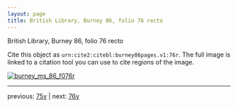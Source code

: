 ```yaml
---
layout: page
title: British Library, Burney 86, folio 76 recto
---
```


British Library, Burney 86, folio 76 recto

Cite this object as `urn:cite2:citebl:burney86pages.v1:76r`.  The full image is linked to a citation tool you can use to cite regions of the image.

[![burney_ms_86_f076r](http://www.homermultitext.org/iipsrv?IIIF=/project/homer/pyramidal/deepzoom/citebl/burney86imgs/v1/burney_ms_86_f076r.tif/full/800,/0/default.jpg)](http://www.homermultitext.org/ict2/?urn=urn:cite2:citebl:burney86imgs.v1:burney_ms_86_f076r) 

---

previous:  [75v](../75v/) | next: [76v](../76v/)
